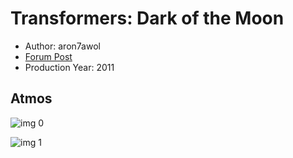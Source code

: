 # Transformers: Dark of the Moon

* Author: aron7awol
* [Forum Post](https://www.avsforum.com/threads/bass-eq-for-filtered-movies.2995212/post-56818154)
* Production Year: 2011

## Atmos

![img 0](https://i.imgur.com/o892lli.jpg)

![img 1](https://i.imgur.com/RqnAtNt.png)

